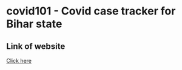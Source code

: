 # covid101 - Covid case tracker for Bihar state
## Link of website
<a href="http://covid101-bihar.herokuapp.com/">Click here</a>
